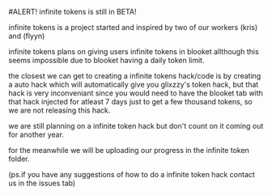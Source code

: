 #ALERT! infinite tokens is still in BETA!

infinite tokens is a project started and inspired by two of our workers (kris) and (flyyn)

infinite tokens plans on giving users infinite tokens in blooket allthough this seems impossible due to blooket having a daily token limit.

the closest we can get to creating a infinite tokens hack/code is by creating a auto hack which will automatically give you glixzzy's token hack, but
that hack is very inconveniant since you would need to have the blooket tab with that hack injected for atleast 7 days just to get a few thousand tokens,
so we are not releasing this hack.

we are still planning on a infinite token hack but don't count on it coming out for another year.

for the meanwhile we will be uploading our progress in the infinite token folder.



(ps.if you have any suggestions of how to do a infinite token hack contact us in the issues tab)
